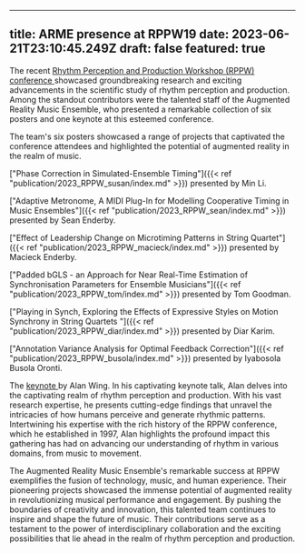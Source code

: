 
---
title: ARME presence at RPPW19
date: 2023-06-21T23:10:45.249Z
draft: false
featured: true
---

The recent <a href="https://www.rppw.org/">Rhythm Perception and Production Workshop (RPPW) conference </a> showcased groundbreaking research and exciting advancements in the scientific study of rhythm perception and production. Among the standout contributors were the talented staff of the Augmented Reality Music Ensemble, who presented a remarkable collection of six posters and one keynote at this esteemed conference. 

The team's six posters showcased a range of projects that captivated the conference attendees and highlighted the potential of augmented reality in the realm of music.


["Phase Correction in Simulated-Ensemble Timing"]({{< ref "publication/2023_RPPW_susan/index.md" >}}) presented by Min Li.

["Adaptive Metronome, A MIDI Plug-In for Modelling Cooperative Timing in Music Ensembles"]({{< ref "publication/2023_RPPW_sean/index.md" >}}) presented by Sean Enderby.

["Effect of Leadership Change on Microtiming Patterns in String Quartet"]({{< ref "publication/2023_RPPW_macieck/index.md" >}}) presented by Macieck Enderby.

["Padded bGLS - an Approach for Near Real-Time Estimation of Synchronisation Parameters for Ensemble Musicians"]({{< ref "publication/2023_RPPW_tom/index.md" >}}) presented by Tom Goodman.

["Playing in Synch, Exploring the Effects of Expressive Styles on Motion Synchrony in String Quartets "]({{< ref "publication/2023_RPPW_diar/index.md" >}}) presented by Diar Karim.

["Annotation Variance Analysis for Optimal Feedback Correction"]({{< ref "publication/2023_RPPW_busola/index.md" >}}) presented by Iyabosola Busola Oronti.

The <a href="https://www.rppw.org/program--keynotes.html">keynote </a> by Alan Wing. In his captivating keynote talk, Alan  delves into the captivating realm of rhythm perception and production. With his vast research expertise, he presents cutting-edge findings that unravel the intricacies of how humans perceive and generate rhythmic patterns. Intertwining his expertise with the rich history of the RPPW conference, which he established in 1997, Alan highlights the profound impact this gathering has had on advancing our understanding of rhythm in various domains, from music to movement.


The Augmented Reality Music Ensemble's remarkable success at RPPW exemplifies the fusion of technology, music, and human experience. Their pioneering projects showcased the immense potential of augmented reality in revolutionizing musical performance and engagement. By pushing the boundaries of creativity and innovation, this talented team continues to inspire and shape the future of music. Their contributions serve as a testament to the power of interdisciplinary collaboration and the exciting possibilities that lie ahead in the realm of rhythm perception and production.